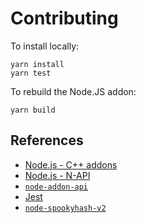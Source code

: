# Contributing

To install locally:

```shell
yarn install
yarn test
```

To rebuild the Node.JS addon:

```shell
yarn build
```

## References

* [Node.js - C++ addons](https://nodejs.org/docs/latest-v14.x/api/addons.html)
* [Node.js - N-API](https://nodejs.org/docs/latest-v14.x/api/n-api.html)
* [`node-addon-api`](https://github.com/nodejs/node-addon-api)
* [Jest](https://jestjs.io/docs/en/getting-started.html)
* [`node-spookyhash-v2`](https://github.com/nathankellenicki/node-spookyhash-v2)
